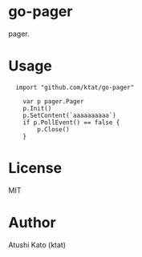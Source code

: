 # go-pager

pager.

# Usage
```
  import "github.com/ktat/go-pager"
 
	var p pager.Pager
	p.Init()
	p.SetContent(`aaaaaaaaaa`)
	if p.PollEvent() == false {
		p.Close()
	}
```
# License

MIT

# Author

Atushi Kato (ktat)

